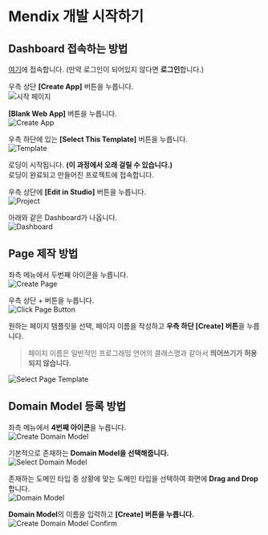 # Mendix 개발 시작하기
## Dashboard 접속하는 방법
[여기](https://home.mendix.com)에 접속합니다. (만약 로그인이 되어있지 않다면 **로그인**합니다.)  

우측 상단 **[Create App]** 버튼을 누릅니다.  
![시작 페이지](./start.png)

**[Blank Web App]** 버튼을 누릅니다.  
![Create App](./create_app.png)

우측 하단에 있는 **[Select This Template]** 버튼을 누릅니다.  
![Template](./template.png)

로딩이 시작됩니다. **(이 과정에서 오래 걸릴 수 있습니다.)**  
로딩이 완료되고 만들어진 프로젝트에 접속합니다.

우측 상단에 **[Edit in Studio]** 버튼을 누릅니다.  
![Project](./editor.png)

아래와 같은 Dashboard가 나옵니다.  
![Dashboard](./dashboard.png)
## Page 제작 방법
좌측 메뉴에서 두번째 아이콘을 누릅니다.  
![Create Page](./create_page.png)

우측 상단 + 버튼을 누릅니다.  
![Click Page Button](./click_page_button.png)

원하는 페이지 템플릿을 선택, 페이지 이름을 작성하고 **우측 하단 [Create] 버튼**을 누릅니다.
> 페이지 이름은 일반적인 프로그래밍 언어의 클래스명과 같아서 **띄어쓰기가 허용되지 않습니다.**

![Select Page Template](./select_page_template.png)
## Domain Model 등록 방법
좌측 메뉴에서 **4번째 아이콘**을 누릅니다.  
![Create Domain Model](./create_domain_model.png)

기본적으로 존재하는 **Domain Model을 선택해줍니다.**  
![Select Domain Model](./create_domain_model_name.png)

존재하는 도메인 타입 중 상황에 맞는 도메인 타입을 선택하여 화면에 **Drag and Drop** 합니다.  
![Domain Model](./select_domain_model_type.png)

**Domain Model**의 이름을 입력하고 **[Create] 버튼을 누릅니다.**  
![Create Domain Model Confirm](./create_domain_confirm.png)
